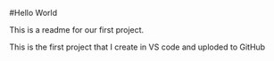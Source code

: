 #Hello World 

This is a readme for our first project.

This is the first project that I create in VS code and uploded to GitHub